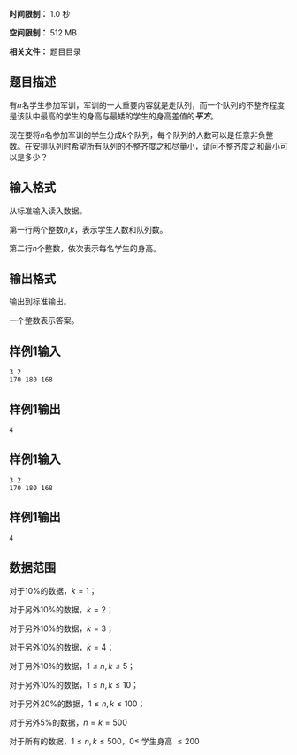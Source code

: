 


**时间限制：** 1.0 秒 


**空间限制：** 512 MB

**相关文件：** 题目目录




## 题目描述

有$n$名学生参加军训，军训的一大重要内容就是走队列，而一个队列的不整齐程度是该队中最高的学生的身高与最矮的学生的身高差值的***平方***。

现在要将$n$名参加军训的学生分成$k$个队列，每个队列的人数可以是任意非负整数。在安排队列时希望所有队列的不整齐度之和尽量小，请问不整齐度之和最小可以是多少？

## 输入格式

从标准输入读入数据。

第一行两个整数$n$,$k$，表示学生人数和队列数。

第二行$n$个整数，依次表示每名学生的身高。

## 输出格式

输出到标准输出。

一个整数表示答案。






## 样例1输入

```plain
3 2
170 180 168
```



## 样例1输出

```plain
4

```






## 样例1输入

```plain
3 2
170 180 168
```



## 样例1输出

```plain
4

```


## 数据范围

对于$10\%$的数据，$k = 1$；

对于另外$10\%$的数据，$k = 2$；

对于另外$10\%$的数据，$k = 3$；

对于另外$10\%$的数据，$k = 4$；

对于另外$10\%$的数据，$1 \leq n,k \leq 5$；

对于另外$10\%$的数据，$1 \leq n,k \leq 10$；

对于另外$20\%$的数据，$1 \leq n,k \leq 100$；

对于另外$5\%$的数据，$n = k = 500$

对于所有的数据，$1 \leq n,k \leq 500$，$0 \leq$ 学生身高 $\leq 200$